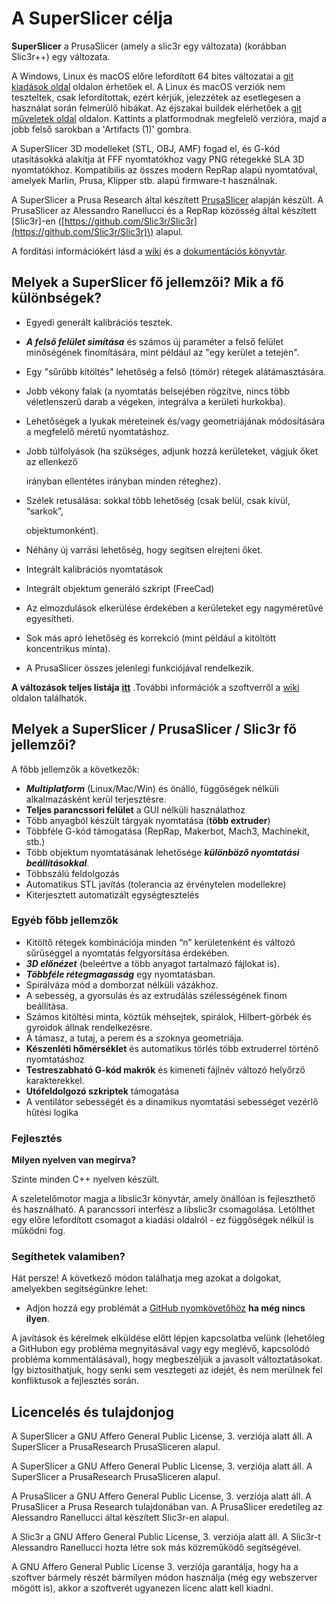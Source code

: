 # A SuperSlicer célja

**SuperSlicer** a PrusaSlicer \(amely a slic3r egy változata\) \(korábban Slic3r++\) egy változata.

A Windows, Linux és macOS előre lefordított 64 bites változatai a [git kiadások oldal](https://github.com/supermerill/SuperSlicer/releases) oldalon érhetőek el. A Linux és macOS verziók nem teszteltek, csak lefordítottak, ezért kérjük, jelezzétek az esetlegesen a használat során felmerülő hibákat. Az éjszakai buildek elérhetőek a [git műveletek oldal](https://github.com/supermerill/SuperSlicer/actions) oldalon. Kattints a platformodnak megfelelő verzióra, majd a jobb felső sarokban a 'Artifacts \(1\)' gombra.

A SuperSlicer 3D modelleket \(STL, OBJ, AMF\) fogad el, és G-kód utasításokká alakítja át FFF nyomtatókhoz vagy PNG rétegekké SLA 3D nyomtatókhoz. Kompatibilis az összes modern RepRap alapú nyomtatóval, amelyek Marlin, Prusa, Klipper stb. alapú firmware-t használnak.

A SuperSlicer a Prusa Research által készített [PrusaSlicer](https://github.com/prusa3d/PrusaSlicer/issues/2729) alapján készült. A PrusaSlicer az Alessandro Ranellucci és a RepRap közösség által készített \[Slic3r\]-en \([https://github.com/Slic3r/Slic3r](https://github.com/Slic3r/Slic3r)\) alapul.

A fordítási információkért lásd a [wiki](https://github.com/supermerill/SuperSlicer/wiki) és a [dokumentációs könyvtár](https://github.com/supermerill/SuperSlicer/tree/master/doc).

## Melyek a SuperSlicer fő jellemzői? Mik a fő különbségek?

* Egyedi generált kalibrációs tesztek.
* _**A felső felület simítása**_ és számos új paraméter a felső felület minőségének finomítására, mint például az "egy kerület a tetején".
* Egy "sűrűbb kitöltés" lehetőség a felső \(tömör\) rétegek alátámasztására.
* Jobb vékony falak \(a nyomtatás belsejében rögzítve, nincs több véletlenszerű darab a végeken, integrálva a kerületi hurkokba\).
* Lehetőségek a lyukak méreteinek és/vagy geometriájának módosítására a megfelelő méretű nyomtatáshoz.
* Jobb túlfolyások \(ha szükséges, adjunk hozzá kerületeket, vágjuk őket az ellenkező 

  irányban ellentétes irányban minden réteghez\).

* Szélek retusálása: sokkal több lehetőség \(csak belül, csak kívül, “sarkok”,

   objektumonként\).

* Néhány új varrási lehetőség, hogy segítsen elrejteni őket.
* Integrált kalibrációs nyomtatások 
* Integrált objektum generáló szkript \(FreeCad\)
* Az elmozdulások elkerülése érdekében a kerületeket egy nagyméretűvé egyesítheti.
* Sok más apró lehetőség és korrekció \(mint például a kitöltött koncentrikus minta\).
* A PrusaSlicer összes jelenlegi funkciójával rendelkezik.

**A változások teljes listája** [**itt**](https://github.com/supermerill/SuperSlicer/wiki) .További információk a szoftverről a [wiki](https://github.com/supermerill/SuperSlicer/wiki) oldalon találhatók.

## Melyek a SuperSlicer / PrusaSlicer / Slic3r fő jellemzői?

A főbb jellemzők a következők:

* _**Multiplatform**_ \(Linux/Mac/Win\) és önálló, függőségek nélküli alkalmazásként kerül terjesztésre.
* **Teljes parancssori felület** a GUI nélküli használathoz
* Több anyagból készült tárgyak nyomtatása \(**több extruder**\)
* Többféle G-kód támogatása \(RepRap, Makerbot, Mach3, Machinekit, stb.\)
* Több objektum nyomtatásának lehetősége _**különböző nyomtatási beállításokkal**_.
* Többszálú feldolgozás
* Automatikus STL javítás \(tolerancia az érvénytelen modellekre\)
* Kiterjesztett automatizált egységtesztelés

### **Egyéb főbb jellemzők**

* Kitöltő rétegek kombinációja minden “n” kerületenként és változó sűrűséggel a nyomtatás felgyorsítása érdekében.
* _**3D előnézet**_ \(beleértve a több anyagot tartalmazó fájlokat is\).
* _**Többféle rétegmagasság**_ egy nyomtatásban.
* Spirálváza mód a domborzat nélküli vázákhoz.
* A sebesség, a gyorsulás és az extrudálás szélességének finom beállítása.
* Számos kitöltési minta, köztük méhsejtek, spirálok, Hilbert-görbék és gyroidok állnak rendelkezésre.
* A támasz, a tutaj, a perem és a szoknya geometriája.
* **Készenléti hőmérséklet** és automatikus törlés több extruderrel történő nyomtatáshoz
* **Testreszabható G-kód makrók** és kimeneti fájlnév változó helyőrző karakterekkel.
* **Utófeldolgozó szkriptek** támogatása
* A ventilátor sebességét és a dinamikus nyomtatási sebességet vezérlő hűtési logika

### **Fejlesztés**

**Milyen nyelven van megírva?**

Szinte minden C++ nyelven készült.

A szeletelőmotor magja a libslic3r könyvtár, amely önállóan is fejleszthető és használható. A parancssori interfész a libslic3r csomagolása. Letölthet egy előre lefordított csomagot a kiadási oldalról - ez függőségek nélkül is működni fog.

### Segíthetek valamiben?

Hát persze! A következő módon találhatja meg azokat a dolgokat, amelyekben segítségünkre lehet:

* Adjon hozzá egy problémát a [GitHub nyomkövetőhöz](https://github.com/supermerill/SuperSlicer/issues) **ha még nincs ilyen**.

A javítások és kérelmek elküldése előtt lépjen kapcsolatba velünk \(lehetőleg a GitHubon egy probléma megnyitásával vagy egy meglévő, kapcsolódó probléma kommentálásával\), hogy megbeszéljük a javasolt változtatásokat. Így biztosíthatjuk, hogy senki sem vesztegeti az idejét, és nem merülnek fel konfliktusok a fejlesztés során.

## Licencelés és tulajdonjog

A SuperSlicer a GNU Affero General Public License, 3. verziója alatt áll. A SuperSlicer a PrusaResearch PrusaSliceren alapul.

A SuperSlicer a GNU Affero General Public License, 3. verziója alatt áll. A SuperSlicer a PrusaResearch PrusaSliceren alapul.

A PrusaSlicer a GNU Affero General Public License, 3. verziója alatt áll. A PrusaSlicer a Prusa Research tulajdonában van. A PrusaSlicer eredetileg az Alessandro Ranellucci által készített Slic3r-en alapul.

A Slic3r a GNU Affero General Public License, 3. verziója alatt áll. A Slic3r-t Alessandro Ranellucci hozta létre sok más közreműködő segítségével.

A GNU Affero General Public License 3. verziója garantálja, hogy ha a szoftver bármely részét bármilyen módon használja \(még egy webszerver mögött is\), akkor a szoftverét ugyanezen licenc alatt kell kiadni.

